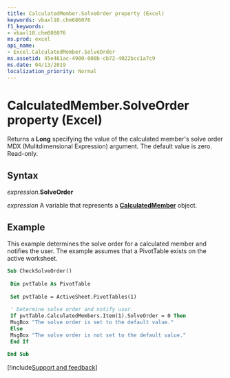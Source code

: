 ```yaml
---
title: CalculatedMember.SolveOrder property (Excel)
keywords: vbaxl10.chm686076
f1_keywords:
- vbaxl10.chm686076
ms.prod: excel
api_name:
- Excel.CalculatedMember.SolveOrder
ms.assetid: 45e461ac-4900-000b-cb72-4022bcc1a7c9
ms.date: 04/13/2019
localization_priority: Normal
---
```



# CalculatedMember.SolveOrder property (Excel)

Returns a **Long** specifying the value of the calculated member's solve order MDX (Mulitdimensional Expression) argument. The default value is zero. Read-only.


## Syntax

_expression_.**SolveOrder**

_expression_ A variable that represents a **[CalculatedMember](Excel.CalculatedMember.md)** object.


## Example

This example determines the solve order for a calculated member and notifies the user. The example assumes that a PivotTable exists on the active worksheet.

```vb
Sub CheckSolveOrder() 
 
 Dim pvtTable As PivotTable 
 
 Set pvtTable = ActiveSheet.PivotTables(1) 
 
 ' Determine solve order and notify user. 
 If pvtTable.CalculatedMembers.Item(1).SolveOrder = 0 Then 
 MsgBox "The solve order is set to the default value." 
 Else 
 MsgBox "The solve order is not set to the default value." 
 End If 
 
End Sub
```




[!include[Support and feedback](~/includes/feedback-boilerplate.md)]